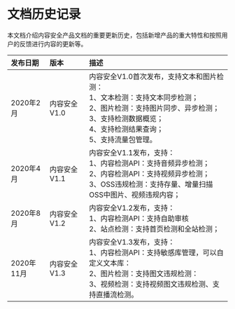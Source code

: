 # 文档历史记录

本文档介绍内容安全产品文档的重要更新历史，包括新增产品的重大特性和按照用户的反馈进行内容的更新等。

| 发布日期   | 版本         | 描述                                                         |
| :--------- | :----------- | :----------------------------------------------------------- |
| 2020年2月  | 内容安全V1.0 | 内容安全V1.0首次发布，支持文本和图片检测： <br />1、文本检测：支持文本同步检测；<br />2、图片检测：支持图片同步、异步检测； <br />3、支持检测数据概览；<br />4、支持检测结果查询；<br />5、支持流量包管理。 |
| 2020年4月  | 内容安全V1.1 | 内容安全V1.1发布，支持：<br />1、内容检测API：支持音频异步检测；<br />2、内容检测API：支持视频异步检测；<br />3、OSS违规检测：支持存量、增量扫描OSS中图片、视频违规内容； |
| 2020年8月  | 内容安全V1.2 | 内容安全V1.2发布，支持：<br />1、内容检测API：支持自助审核<br />2、站点检测：支持首页检测和全站检测； |
| 2020年11月 | 内容安全V1.3 | 内容安全V1.3发布，支持：<br />1、内容检测API：支持敏感库管理，可以自定义文本库：<br />2、图片检测：支持图文违规检测：<br />3、视频检测：支持视频图文违规检测、支持直播流检测。 |

